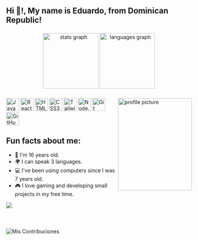 <h2 align="left">Hi 👋!,  My name is Eduardo, from Dominican Republic!</h2>

###

<div align="center">
  <img src="https://github-readme-stats.vercel.app/api?username=eduardolluis&hide_title=false&hide_rank=false&show_icons=true&include_all_commits=true&count_private=true&disable_animations=false&theme=dracula&locale=en&hide_border=false" height="150" alt="stats graph"  />
  <img src="https://github-readme-stats.vercel.app/api/top-langs?username=eduardolluis&locale=en&hide_title=false&layout=compact&card_width=320&langs_count=5&theme=dracula&hide_border=false" height="150" alt="languages graph"  />
</div>

###
<img align="right" height="250" width="200" src="https://images.unsplash.com/photo-1711283804096-7b8516ba60c8?q=80&w=3087&auto=format&fit=crop&ixlib=rb-4.0.3&ixid=M3wxMjA3fDB8MHxwaG90by1wYWdlfHx8fGVufDB8fHx8fA%3D%3D" alt="profile picture" />

###

<div align="left">
  <img src="https://img.shields.io/static/v1?message=JavaScript&logo=JavaScript&label=&color=F7DF1E&logoColor=black&labelColor=&style=for-the-badge" height="35" alt="JavaScript logo"  />
  <img src="https://img.shields.io/static/v1?message=React&logo=React&label=&color=61DAFB&logoColor=black&labelColor=&style=for-the-badge" height="35" alt="React logo"  />
  <img src="https://img.shields.io/static/v1?message=HTML 5&logo=HTML5&label=&color=E34F26&logoColor=white&labelColor=&style=for-the-badge" height="35" alt="HTML5 logo"  />
  <img src="https://img.shields.io/static/v1?message=CSS3&logo=CSS3&label=&color=1572B6&logoColor=white&labelColor=&style=for-the-badge" height="35" alt="CSS3 logo"  />
  <img src="https://img.shields.io/static/v1?message=Tailwind CSS&logo=TailwindCSS&label=&color=38B2AC&logoColor=white&labelColor=&style=for-the-badge" height="35" alt="TailwindCSS logo"  />
  <img src="https://img.shields.io/static/v1?message=Node.js&logo=Node.js&label=&color=339933&logoColor=white&labelColor=&style=for-the-badge" height="35" alt="Node.js logo"  />
  <img src="https://img.shields.io/static/v1?message=Git&logo=Git&label=&color=F05032&logoColor=white&labelColor=&style=for-the-badge" height="35" alt="Git logo"  />
  <img src="https://img.shields.io/static/v1?message=GitHub&logo=GitHub&label=&color=181717&logoColor=white&labelColor=&style=for-the-badge" height="35" alt="GitHub logo"  />
</div>







<h2>Fun facts about me: </h2>


- 🎂 I'm 16 years old.
- 🌍 I can speak 3 languages.
- 💻 I've been using computers since I was 7 years old.
- 🎮 I love gaming and developing small projects in my free time.


![](https://komarev.com/ghpvc/?username=duardolluis&color=blue)



<br clear="both">


###
![Mis Contribuciones](https://github.com/eduardolluis/eduardolluis/raw/main/contributions.gif)

###
